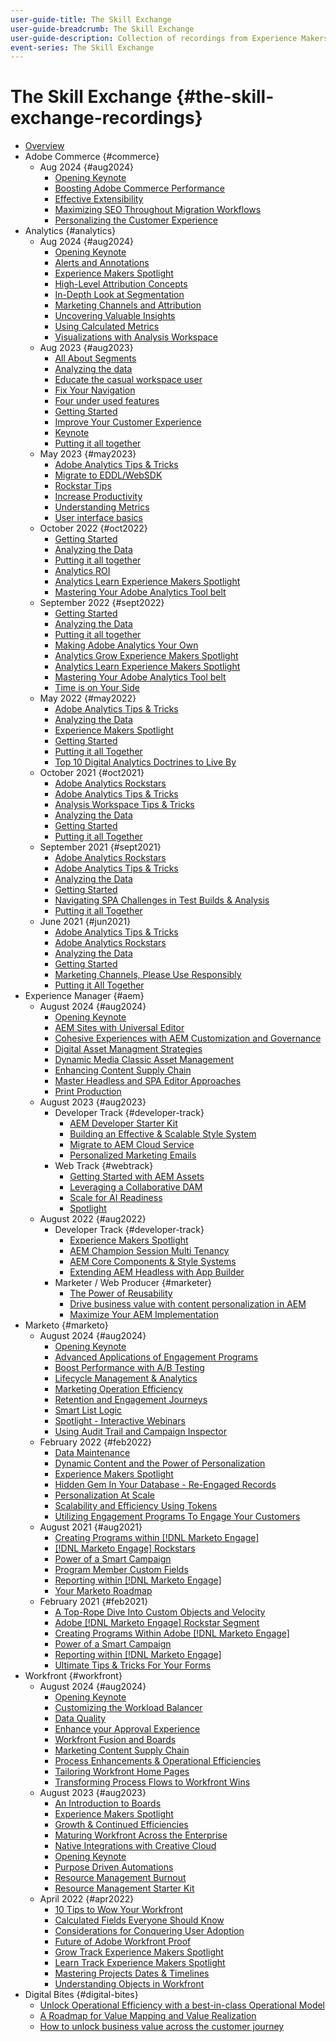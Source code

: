 ```yaml
---
user-guide-title: The Skill Exchange
user-guide-breadcrumb: The Skill Exchange
user-guide-description: Collection of recordings from Experience Makers The Skill Exchange
event-series: The Skill Exchange
---
```


# The Skill Exchange {#the-skill-exchange-recordings}

+ [Overview](overview.md)
+ Adobe Commerce {#commerce}
  + Aug 2024 {#aug2024}
    + [Opening Keynote](commerce/aug2024/keynote.md)
    + [Boosting Adobe Commerce Performance](commerce/aug2024/commerce-performance.md)
    + [Effective Extensibility](commerce/aug2024/extensibility.md)
    + [Maximizing SEO Throughout Migration Workflows](commerce/aug2024/seo-migration-workflows.md)
    + [Personalizing the Customer Experience](commerce/aug2024/personalization.md)
+ Analytics {#analytics}
  + Aug 2024 {#aug2024}
    + [Opening Keynote](analytics/aug2024/keynote.md)
    + [Alerts and Annotations](analytics/aug2024/alerts-annotations.md)
    + [Experience Makers Spotlight](analytics/aug2024/spotlight-reporting-analysis.md)
    + [High-Level Attribution Concepts](analytics/aug2024/attribution-concepts.md)
    + [In-Depth Look at Segmentation](analytics/aug2024/segmentation.md)
    + [Marketing Channels and Attribution](analytics/aug2024/marketing-channels-attribution.md)
    + [Uncovering Valuable Insights](analytics/aug2024/uncover-valuable-insights.md)
    + [Using Calculated Metrics](analytics/aug2024/calculated-metrics.md)
    + [Visualizations with Analysis Workspace](analytics/aug2024/spotlight-visualizations.md)
  + Aug 2023 {#aug2023}
    + [All About Segments](analytics/aug2023/spotlight-segments.md)
    + [Analyzing the data](analytics/aug2023/analyze-the-data.md)
    + [Educate the casual workspace user](analytics/aug2023/spotlight-workspace-user.md)
    + [Fix Your Navigation](analytics/aug2023/fix-navigation.md)
    + [Four under used features](analytics/aug2023/data-analysis.md)
    + [Getting Started](analytics/aug2023/getting-started.md)
    + [Improve Your Customer Experience](analytics/aug2023/anti-conversion.md)
    + [Keynote](analytics/aug2023/keynote.md)
    + [Putting it all together](analytics/aug2023/putting-together.md)
  + May 2023 {#may2023}
    + [Adobe Analytics Tips & Tricks](analytics/may2023/tips-and-tricks.md)
    + [Migrate to EDDL/WebSDK](analytics/may2023/migrate.md)
    + [Rockstar Tips](analytics/may2023/rockstar-tips.md)
    + [Increase Productivity](analytics/may2023/productivity.md)
    + [Understanding Metrics](analytics/may2023/metrics.md)
    + [User interface basics](analytics/may2023/user-interface.md)
  + October 2022 {#oct2022}
    + [Getting Started](analytics/oct2022/getting-started.md)
    + [Analyzing the Data](analytics/oct2022/analyzing-the-data.md)
    + [Putting it all together](analytics/oct2022/putting-it-all-together.md)
    + [Analytics ROI](analytics/oct2022/analytics-roi.md)
    + [Analytics Learn Experience Makers Spotlight](analytics/oct2022/spotlight.md)
    + [Mastering Your Adobe Analytics Tool belt](analytics/oct2022/toolbelt.md)
  + September 2022 {#sept2022}
    + [Getting Started](analytics/sept2022/getting-started.md)
    + [Analyzing the Data](analytics/sept2022/analyzing-the-data.md)
    + [Putting it all together](analytics/sept2022/putting-it-all-together.md)
    + [Making Adobe Analytics Your Own](analytics/sept2022/making-analytics-your-own.md)
    + [Analytics Grow Experience Makers Spotlight](analytics/sept2022/grow-spotlight.md)
    + [Analytics Learn Experience Makers Spotlight](analytics/sept2022/learn-spotlight.md)
    + [Mastering Your Adobe Analytics Tool belt](analytics/sept2022/toolbelt.md)
    + [Time is on Your Side](analytics/sept2022/time-is-on-your-side.md)
  + May 2022 {#may2022}
    + [Adobe Analytics Tips & Tricks](analytics/may2022/tips-and-tricks.md)
    + [Analyzing the Data](analytics/may2022/analyze-data.md)
    + [Experience Makers Spotlight](analytics/may2022/experience-makers-spotlight.md)
    + [Getting Started](analytics/may2022/getting-started.md)
    + [Putting it all Together](analytics/may2022/putting-all-together.md)
    + [Top 10 Digital Analytics Doctrines to Live By](analytics/may2022/top-ten.md)
  + October 2021 {#oct2021}
    + [Adobe Analytics Rockstars](analytics/oct2021/analytics-rockstars.md)
    + [Adobe Analytics Tips & Tricks](analytics/oct2021/tips-and-tricks.md)
    + [Analysis Workspace Tips & Tricks](analytics/oct2021/analysis-workspace-tips-and-tricks.md)
    + [Analyzing the Data](analytics/oct2021/analyze-data.md)
    + [Getting Started](analytics/oct2021/getting-started.md)
    + [Putting it all Together](analytics/oct2021/putting-all-together.md)
  + September 2021 {#sept2021}
    + [Adobe Analytics Rockstars](analytics/sept2021/analytics-rockstars.md)
    + [Adobe Analytics Tips & Tricks](analytics/sept2021/tips-and-tricks.md)
    + [Analyzing the Data](analytics/sept2021/analyze-data.md)
    + [Getting Started](analytics/sept2021/getting-started.md)
    + [Navigating SPA Challenges in Test Builds & Analysis](analytics/sept2021/navigate-spa.md)
    + [Putting it all Together](analytics/sept2021/putting-all-together.md)
  + June 2021 {#jun2021}
    + [Adobe Analytics Tips & Tricks](analytics/jun2021/tips-and-tricks.md)
    + [Adobe Analytics Rockstars](analytics/jun2021/analytics-rockstars.md)
    + [Analyzing the Data](analytics/jun2021/analyze-data.md)
    + [Getting Started](analytics/jun2021/getting-started.md)
    + [Marketing Channels, Please Use Responsibly](analytics/jun2021/marketing-channels.md)
    + [Putting it All Together](analytics/jun2021/putting-all-together.md)
+ Experience Manager {#aem}
  + August 2024 {#aug2024}
      + [Opening Keynote](aem/aug2024/keynote.md)
      + [AEM Sites with Universal Editor](aem/aug2024/universal-editor.md)
      + [Cohesive Experiences with AEM Customization and Governance](aem/aug2024/customize-elements.md)
      + [Digital Asset Managment Strategies](aem/aug2024/spotlight-dam-strategies.md)
      + [Dynamic Media Classic Asset Management](aem/aug2024/dmc-asset-management.md)
      + [Enhancing Content Supply Chain](aem/aug2024/spotlight-content-supply-chain.md)
      + [Master Headless and SPA Editor Approaches](aem/aug2024/headless-spa-editor.md)
      + [Print Production](aem/aug2024/print-production.md)
  + August 2023 {#aug2023}
    + Developer Track {#developer-track}
      + [AEM Developer Starter Kit](aem/aug2023/deploy-new-project.md)
      + [Building an Effective & Scalable Style System](aem/aug2023/scalable-style-system.md)
      + [Migrate to AEM Cloud Service](aem/aug2023/migrate-to-aemcs.md)
      + [Personalized Marketing Emails](aem/aug2023/personalized-marketing-emails.md)
    + Web Track {#webtrack}
      + [Getting Started with AEM Assets](aem/aug2023/getting-started-aem-assets.md)
      + [Leveraging a Collaborative DAM](aem/aug2023/collaborative-dam.md)
      + [Scale for AI Readiness](aem/aug2023/metadata.md)
      + [Spotlight](aem/aug2023/spotlight.md)
  + August 2022 {#aug2022}
    + Developer Track {#developer-track}
      + [Experience Makers Spotlight](aem/aug2022/spotlight.md)
      + [AEM Champion Session Multi Tenancy](aem/aug2022/multi-tenancy.md)
      + [AEM Core Components & Style Systems](aem/aug2022/core-components.md)
      + [Extending AEM Headless with App Builder](aem/aug2022/app-builder.md)
    + Marketer / Web Producer {#marketer}
      + [The Power of Reusability](aem/aug2022/reusability.md)
      + [Drive business value with content personalization in AEM](aem/aug2022/personalization.md)
      + [Maximize Your AEM Implementation](aem/aug2022/implementation.md)
+ Marketo {#marketo}
  + August 2024 {#aug2024}
    + [Opening Keynote](marketo/aug2024/keynote.md)
    + [Advanced Applications of Engagement Programs](marketo/aug2024/advanced-applications-engagment-programs.md)
    + [Boost Performance with A/B Testing](marketo/aug2024/a-b-testing.md)
    + [Lifecycle Management & Analytics](marketo/aug2024/lifecycle-management-analytics.md)
    + [Marketing Operation Efficiency](marketo/aug2024/spotlight-marketing-ops-efficiency.md)
    + [Retention and Engagement Journeys](marketo/aug2024/retention-engagement-journey.md)
    + [Smart List Logic](marketo/aug2024/smart-list-logic.md)
    + [Spotlight - Interactive Webinars](marketo/aug2024/spotlight-interactive-webinars.md)
    + [Using Audit Trail and Campaign Inspector](marketo/aug2024/audit-trail-campaign-inspector.md)
  + February 2022 {#feb2022}
    + [Data Maintenance](marketo/feb2022/data-maintenance.md)
    + [Dynamic Content and the Power of Personalization](marketo/feb2022/dynamic-content.md)
    + [Experience Makers Spotlight](marketo/feb2022/experience-makers-spotlight.md)
    + [Hidden Gem In Your Database - Re-Engaged Records](marketo/feb2022/hidden-gems.md)
    + [Personalization At Scale](marketo/feb2022/personalization-at-scale.md)
    + [Scalability and Efficiency Using Tokens](marketo/feb2022/using-tokens.md)
    + [Utilizing Engagement Programs To Engage Your Customers](marketo/feb2022/utilize-engagement-programs.md)
  + August 2021 {#aug2021}
    + [Creating Programs within [!DNL Marketo Engage]](marketo/aug2021/create-programs.md)
    + [[!DNL Marketo Engage] Rockstars](marketo/aug2021/engage-rockstars.md)
    + [Power of a Smart Campaign](marketo/aug2021/smart-campaign.md)
    + [Program Member Custom Fields](marketo/aug2021/program-member-custom-fields.md)
    + [Reporting within [!DNL Marketo Engage]](marketo/aug2021/reporting.md)
    + [Your Marketo Roadmap](marketo/aug2021/marketo-roadmap.md)
  + February 2021 {#feb2021}
    + [A Top-Rope Dive Into Custom Objects and Velocity](marketo/feb2021/custom-objects.md)
    + [Adobe [!DNL Marketo Engage] Rockstar Segment](marketo/feb2021/rockstar.md)
    + [Creating Programs Within Adobe [!DNL Marketo Engage]](marketo/feb2021/create-programs.md)
    + [Power of a Smart Campaign](marketo/feb2021/power-of-smart-campaign.md)
    + [Reporting within [!DNL Marketo Engage]](marketo/feb2021/reporting-within-marketo.md)
    + [Ultimate Tips & Tricks For Your Forms](marketo/feb2021/forms-tips-and-tricks.md)
+ Workfront {#workfront}
  + August 2024 {#aug2024}
    + [Opening Keynote](workfront/aug2024/keynote.md)
    + [Customizing the Workload Balancer](workfront/aug2024/workload-balancer.md)
    + [Data Quality](workfront/aug2024/data-quality.md)
    + [Enhance your Approval Experience](workfront/aug2024/approval-experience.md)
    + [Workfront Fusion and Boards](workfront/aug2024/fusion-boards.md)
    + [Marketing Content Supply Chain](workfront/aug2024/content-supply-chain.md)
    + [Process Enhancements & Operational Efficiencies](workfront/aug2024/spotlight-process-operations.md)
    + [Tailoring Workfront Home Pages](workfront/aug2024/tailoring-homepages.md)
    + [Transforming Process Flows to Workfront Wins](workfront/aug2024/spotlight-process-flows.md)
  + August 2023 {#aug2023}
    + [An Introduction to Boards](workfront/aug2023/introduction-to-boards.md)
    + [Experience Makers Spotlight](workfront/aug2023/spotlight.md)
    + [Growth & Continued Efficiencies](workfront/aug2023/growth-continued-efficiencies.md)
    + [Maturing Workfront Across the Enterprise](workfront/aug2023/workfront-across-enterprise.md)
    + [Native Integrations with Creative Cloud](workfront/aug2023/native-integtrations.md)
    + [Opening Keynote](workfront/aug2023/opening-keynote.md)
    + [Purpose Driven Automations](workfront/aug2023/automations.md)
    + [Resource Management Burnout](workfront/aug2023/resource-management-burnout.md)
    + [Resource Management Starter Kit](workfront/aug2023/resource-management-starter-kit.md)
  + April 2022 {#apr2022}
    + [10 Tips to Wow Your Workfront](workfront/apr2022/ten-tips.md)
    + [Calculated Fields Everyone Should Know](workfront/apr2022/calculated-fields.md)
    + [Considerations for Conquering User Adoption](workfront/apr2022/user-adoption.md)
    + [Future of Adobe Workfront Proof](workfront/apr2022/workfront-proof.md)
    + [Grow Track Experience Makers Spotlight](workfront/apr2022/grow-track-spotlight.md)
    + [Learn Track Experience Makers Spotlight](workfront/apr2022/learn-track-spotlight.md)
    + [Mastering Projects Dates & Timelines](workfront/apr2022/projects-dates-timelines.md)
    + [Understanding Objects in Workfront](workfront/apr2022/understanding-objects.md)
+ Digital Bites {#digital-bites}
  + [Unlock Operational Efficiency with a best-in-class Operational Model](digital-bites/operational-model.md)
  + [A Roadmap for Value Mapping and Value Realization](digital-bites/roadmap.md)
  + [How to unlock business value across the customer journey](digital-bites/business-value.md)

